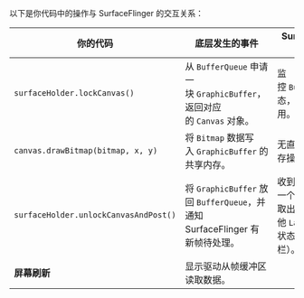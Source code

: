 以下是你代码中的操作与 SurfaceFlinger 的交互关系：

|**你的代码**|**底层发生的事件**|**SurfaceFlinger 的参与**|
|---|---|---|
|`surfaceHolder.lockCanvas()`|从 `BufferQueue` 申请一块 `GraphicBuffer`，返回对应的 `Canvas` 对象。|监控 `BufferQueue` 状态，确保缓冲区可用。|
|`canvas.drawBitmap(bitmap, x, y)`|将 `Bitmap` 数据写入 `GraphicBuffer` 的共享内存。|无直接交互（纯内存操作）。|
|`surfaceHolder.unlockCanvasAndPost()`|将 `GraphicBuffer` 放回 `BufferQueue`，并通知 SurfaceFlinger 有新帧待处理。|收到通知后，在下一个 VSYNC 周期取出缓冲区，与其他 `Layer` 合成（如状态栏、导航栏）。|
|**屏幕刷新**|显示驱动从帧缓冲区读取数据。|